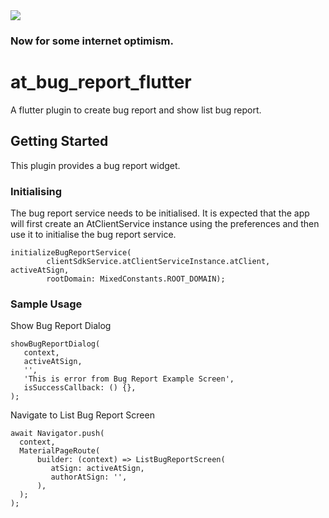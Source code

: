 <img src="https://atsign.dev/assets/img/@developersmall.png?sanitize=true">

### Now for some internet optimism.

# at_bug_report_flutter

A flutter plugin to create bug report and show list bug report.

## Getting Started

This plugin provides a bug report widget.

### Initialising
The bug report service needs to be initialised. It is expected that the app will first create an AtClientService instance using the preferences and then use it to initialise the bug report service.

```
initializeBugReportService(
        clientSdkService.atClientServiceInstance.atClient, activeAtSign,
        rootDomain: MixedConstants.ROOT_DOMAIN);
```

### Sample Usage

Show Bug Report Dialog
```
showBugReportDialog(
   context,
   activeAtSign,
   '',
   'This is error from Bug Report Example Screen',
   isSuccessCallback: () {},
);
```

Navigate to List Bug Report Screen
```
await Navigator.push(
  context,
  MaterialPageRoute(
      builder: (context) => ListBugReportScreen(
         atSign: activeAtSign,
         authorAtSign: '',
      ),
  );
);
```